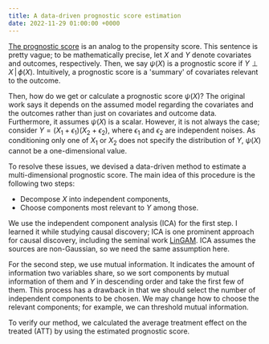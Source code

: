 ```yaml
---
title: A data-driven prognostic score estimation
date: 2022-11-29 01:00:00 +0000 
---
```



[The prognostic score](https://academic.oup.com/biomet/article-abstract/95/2/481/230183?redirectedFrom=fulltext) is an analog to the propensity score. 
This sentence is pretty vague; to be mathematically precise, let $X$ and $Y$ denote covariates and outcomes, respectively.
Then, we say $\psi(X)$ is a prognostic score if $Y \perp X \,|\, \phi(X)$.
Intuitively, a prognostic score is a 'summary' of covariates relevant to the outcome.

Then, how do we get or calculate a prognostic score $\psi(X)$? 
The original work says it depends on the assumed model regarding the covariates and the outcomes rather than just on covariates and outcome data.
Furthermore, it assumes $\psi(X)$ is a scalar. 
However, it is not always the case; consider $Y = (X_1 + \epsilon_1)(X_2 + \epsilon_2)$, where $\epsilon_1$ and $\epsilon_2$ are independent noises.
As conditioning only one of $X_1$ or $X_2$ does not specify the distribution of $Y$, $\psi(X)$ cannot be a one-dimensional value.

To resolve these issues, we devised a data-driven method to estimate a multi-dimensional prognostic score. 
The main idea of this procedure is the following two steps:
- Decompose $X$ into independent components,
- Choose components most relevant to $Y$ among those.
  
We use the independent component analysis (ICA) for the first step.
I learned it while studying causal discovery; ICA is one prominent approach for causal discovery, including the seminal work [LinGAM](https://www.jmlr.org/papers/v7/shimizu06a.html). 
ICA assumes the sources are non-Gaussian, so we need the same assumption here. 

For the second step, we use mutual information. 
It indicates the amount of information two variables share, so we sort components by mutual information of them and $Y$ in descending order and take the first few of them.
This process has a drawback in that we should select the number of independent components to be chosen. 
We may change how to choose the relevant components; for example, we can threshold mutual information. 

To verify our method, we calculated the average treatment effect on the treated (ATT) by using the estimated prognostic score.

